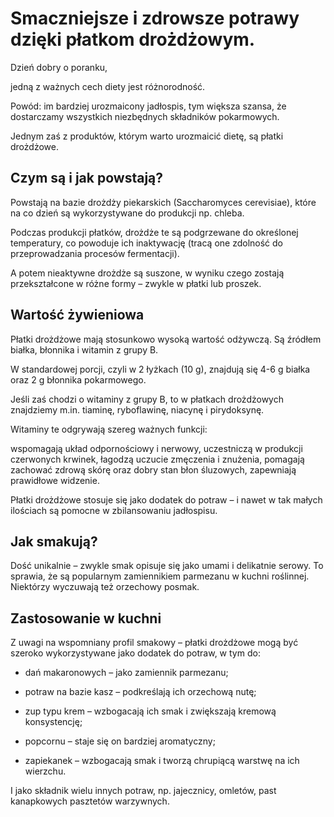 # Smaczniejsze i zdrowsze potrawy dzięki płatkom drożdżowym.

Dzień dobry o poranku,

jedną z ważnych cech diety jest różnorodność.

Powód: im bardziej urozmaicony jadłospis, tym większa szansa, że dostarczamy wszystkich niezbędnych składników pokarmowych.

Jednym zaś z produktów, którym warto urozmaicić dietę, są płatki drożdżowe.

## Czym są i jak powstają?

Powstają na bazie drożdży piekarskich (Saccharomyces cerevisiae), które na co dzień są wykorzystywane do produkcji np. chleba.

Podczas produkcji płatków, drożdże te są podgrzewane do określonej temperatury, co powoduje ich inaktywację (tracą one zdolność do przeprowadzania procesów fermentacji).

A potem nieaktywne drożdże są suszone, w wyniku czego zostają przekształcone w różne formy – zwykle w płatki lub proszek.

## Wartość żywieniowa

Płatki drożdżowe mają stosunkowo wysoką wartość odżywczą. Są źródłem białka, błonnika i witamin z grupy B.

W standardowej porcji, czyli w 2 łyżkach (10 g), znajdują się 4-6 g białka oraz 2 g błonnika pokarmowego.

Jeśli zaś chodzi o witaminy z grupy B, to w płatkach drożdżowych znajdziemy m.in. tiaminę, ryboflawinę, niacynę i pirydoksynę.

Witaminy te odgrywają szereg ważnych funkcji:

wspomagają układ odpornościowy i nerwowy, uczestniczą w produkcji czerwonych krwinek, łagodzą uczucie zmęczenia i znużenia, pomagają zachować zdrową skórę oraz dobry stan błon śluzowych, zapewniają prawidłowe widzenie.

Płatki drożdżowe stosuje się jako dodatek do potraw – i nawet w tak małych ilościach są pomocne w zbilansowaniu jadłospisu.

## Jak smakują?

Dość unikalnie – zwykle smak opisuje się jako umami i delikatnie serowy. To sprawia, że są popularnym zamiennikiem parmezanu w kuchni roślinnej. Niektórzy wyczuwają też orzechowy posmak.

## Zastosowanie w kuchni

Z uwagi na wspomniany profil smakowy – płatki drożdżowe mogą być szeroko wykorzystywane jako dodatek do potraw, w tym do:

- dań makaronowych – jako zamiennik parmezanu;

- potraw na bazie kasz – podkreślają ich orzechową nutę;

- zup typu krem – wzbogacają ich smak i zwiększają kremową konsystencję;

- popcornu – staje się on bardziej aromatyczny;

- zapiekanek – wzbogacają smak i tworzą chrupiącą warstwę na ich wierzchu.

I jako składnik wielu innych potraw, np. jajecznicy, omletów, past kanapkowych pasztetów warzywnych.